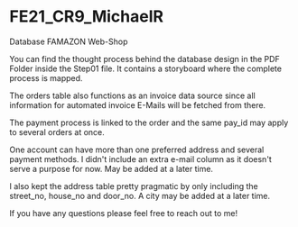 # FE21_CR9_MichaelR

Database FAMAZON Web-Shop

You can find the thought process behind the database design in the PDF Folder inside the Step01 file. It contains a storyboard where the complete process is mapped.

The orders table also functions as an invoice data source since all information for automated invoice E-Mails will be fetched from there.

The payment process is linked to the order and the same pay_id may apply to several orders at once.

One account can have more than one preferred address and several payment methods. I didn't include an extra e-mail column as it doesn't serve a purpose for now. May be added at a later time.

I also kept the address table pretty pragmatic by only including the street_no, house_no and door_no. A city may be added at a later time.

If you have any questions please feel free to reach out to me!
